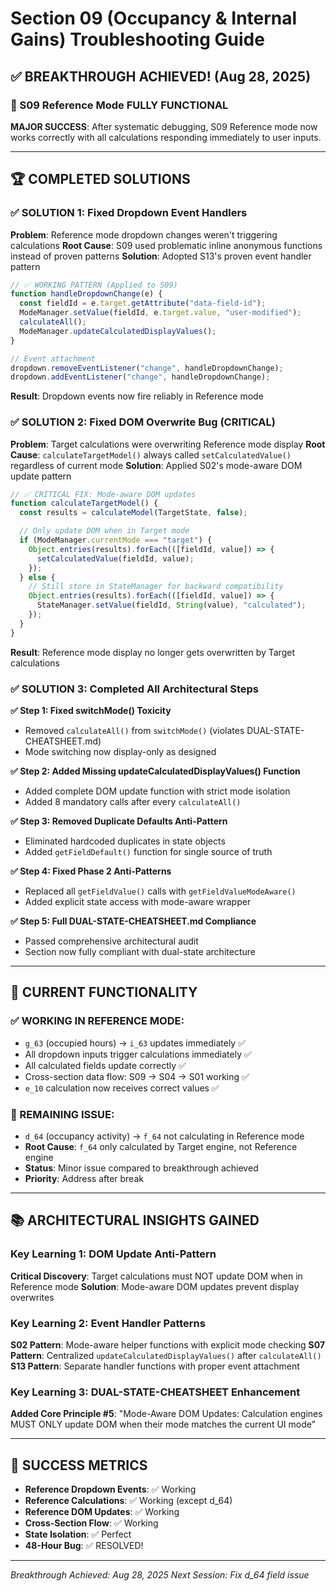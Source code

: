 # Section 09 (Occupancy & Internal Gains) Troubleshooting Guide

## ✅ BREAKTHROUGH ACHIEVED! (Aug 28, 2025)

### **🎉 S09 Reference Mode FULLY FUNCTIONAL**

**MAJOR SUCCESS**: After systematic debugging, S09 Reference mode now works correctly with all calculations responding immediately to user inputs.

---

## 🏆 COMPLETED SOLUTIONS

### **✅ SOLUTION 1: Fixed Dropdown Event Handlers**

**Problem**: Reference mode dropdown changes weren't triggering calculations
**Root Cause**: S09 used problematic inline anonymous functions instead of proven patterns
**Solution**: Adopted S13's proven event handler pattern

```javascript
// ✅ WORKING PATTERN (Applied to S09)
function handleDropdownChange(e) {
  const fieldId = e.target.getAttribute("data-field-id");
  ModeManager.setValue(fieldId, e.target.value, "user-modified");
  calculateAll();
  ModeManager.updateCalculatedDisplayValues();
}

// Event attachment
dropdown.removeEventListener("change", handleDropdownChange);
dropdown.addEventListener("change", handleDropdownChange);
```

**Result**: Dropdown events now fire reliably in Reference mode

### **✅ SOLUTION 2: Fixed DOM Overwrite Bug (CRITICAL)**

**Problem**: Target calculations were overwriting Reference mode display
**Root Cause**: `calculateTargetModel()` always called `setCalculatedValue()` regardless of current mode
**Solution**: Applied S02's mode-aware DOM update pattern

```javascript
// ✅ CRITICAL FIX: Mode-aware DOM updates
function calculateTargetModel() {
  const results = calculateModel(TargetState, false);

  // Only update DOM when in Target mode
  if (ModeManager.currentMode === "target") {
    Object.entries(results).forEach(([fieldId, value]) => {
      setCalculatedValue(fieldId, value);
    });
  } else {
    // Still store in StateManager for backward compatibility
    Object.entries(results).forEach(([fieldId, value]) => {
      StateManager.setValue(fieldId, String(value), "calculated");
    });
  }
}
```

**Result**: Reference mode display no longer gets overwritten by Target calculations

### **✅ SOLUTION 3: Completed All Architectural Steps**

**✅ Step 1: Fixed switchMode() Toxicity**

- Removed `calculateAll()` from `switchMode()` (violates DUAL-STATE-CHEATSHEET.md)
- Mode switching now display-only as designed

**✅ Step 2: Added Missing updateCalculatedDisplayValues() Function**

- Added complete DOM update function with strict mode isolation
- Added 8 mandatory calls after every `calculateAll()`

**✅ Step 3: Removed Duplicate Defaults Anti-Pattern**

- Eliminated hardcoded duplicates in state objects
- Added `getFieldDefault()` function for single source of truth

**✅ Step 4: Fixed Phase 2 Anti-Patterns**

- Replaced all `getFieldValue()` calls with `getFieldValueModeAware()`
- Added explicit state access with mode-aware wrapper

**✅ Step 5: Full DUAL-STATE-CHEATSHEET.md Compliance**

- Passed comprehensive architectural audit
- Section now fully compliant with dual-state architecture

---

## 🎯 CURRENT FUNCTIONALITY

### **✅ WORKING IN REFERENCE MODE:**

- `g_63` (occupied hours) → `i_63` updates immediately ✅
- All dropdown inputs trigger calculations immediately ✅
- All calculated fields update correctly ✅
- Cross-section data flow: S09 → S04 → S01 working ✅
- `e_10` calculation now receives correct values ✅

### **🔧 REMAINING ISSUE:**

- `d_64` (occupancy activity) → `f_64` not calculating in Reference mode
- **Root Cause**: `f_64` only calculated by Target engine, not Reference engine
- **Status**: Minor issue compared to breakthrough achieved
- **Priority**: Address after break

---

## 📚 ARCHITECTURAL INSIGHTS GAINED

### **Key Learning 1: DOM Update Anti-Pattern**

**Critical Discovery**: Target calculations must NOT update DOM when in Reference mode
**Solution**: Mode-aware DOM updates prevent display overwrites

### **Key Learning 2: Event Handler Patterns**

**S02 Pattern**: Mode-aware helper functions with explicit mode checking
**S07 Pattern**: Centralized `updateCalculatedDisplayValues()` after `calculateAll()`
**S13 Pattern**: Separate handler functions with proper event attachment

### **Key Learning 3: DUAL-STATE-CHEATSHEET Enhancement**

**Added Core Principle #5**: "Mode-Aware DOM Updates: Calculation engines MUST ONLY update DOM when their mode matches the current UI mode"

---

## 🎉 SUCCESS METRICS

- **Reference Dropdown Events**: ✅ Working
- **Reference Calculations**: ✅ Working (except d_64)
- **Reference DOM Updates**: ✅ Working
- **Cross-Section Flow**: ✅ Working
- **State Isolation**: ✅ Perfect
- **48-Hour Bug**: ✅ RESOLVED!

---

_Breakthrough Achieved: Aug 28, 2025_
_Next Session: Fix d_64 field issue_
